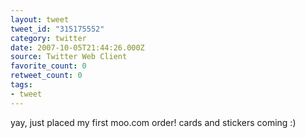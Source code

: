 ```yaml
---
layout: tweet
tweet_id: "315175552"
category: twitter
date: 2007-10-05T21:44:26.000Z
source: Twitter Web Client
favorite_count: 0
retweet_count: 0
tags:
- tweet
---
```


yay, just placed my first moo.com order! cards and stickers coming :)
